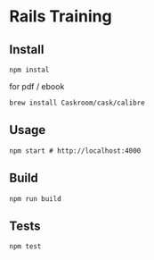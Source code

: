 # Rails Training

## Install

    npm instal

for pdf / ebook

    brew install Caskroom/cask/calibre

## Usage

    npm start # http://localhost:4000

## Build

    npm run build

## Tests

    npm test
